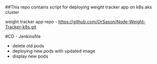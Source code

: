 ##This repo contains script for deploying weight tracker app on k8s aks cluster 

weight tracker app repo - https://github.com/OrSason/Node-Weight-Tracker-k8s.git

#CD - Jenkinsfile
 - delete old pods
 - deploying new pods with updated image
 - display new pods


